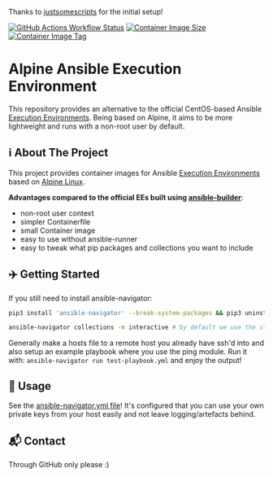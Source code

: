 Thanks to [justsomescripts](https://github.com/justsomescripts/ansible-ee-alpine) for the initial setup!

[![GitHub Actions Workflow Status](https://img.shields.io/github/actions/workflow/status/macleykun/ansible-ee-alpine/docker-publish.yml)](https://github.com/Macleykun/ansible-ee-alpine/actions/workflows/docker-publish.yml)
[![Container Image Size](https://ghcr-badge.egpl.dev/Macleykun/ansible-ee-alpine/size?color=%2344cc11&tag=main&label=image+size&trim=)](https://github.com/Macleykun/ansible-ee-alpine/pkgs/container/ansible-ee-alpine/358082990?tag=main)
[![Container Image Tag](https://ghcr-badge.egpl.dev/Macleykun/ansible-ee-alpine/tags?color=%2344cc11&ignore=sha256*%2Cnightly&n=2&label=image+tags&trim=)](https://github.com/Macleykun/ansible-ee-alpine/pkgs/container/ansible-ee-alpine/358082990?tag=main)

# Alpine Ansible Execution Environment

This repository provides an alternative to the official CentOS-based Ansible [Execution Environments](https://docs.ansible.com/automation-controller/latest/html/userguide/execution_environments.html). Being based on Alpine, it aims to be more lightweight and runs with a non-root user by default.

## ℹ️ About The Project

This project provides container images for Ansible [Execution Environments](https://docs.ansible.com/automation-controller/latest/html/userguide/execution_environments.html) based on [Alpine Linux](https://www.alpinelinux.org/). 

**Advantages compared to the official EEs built using [ansible-builder](https://github.com/ansible/ansible-builder)**:

- non-root user context
- simpler Containerfile
- small Container image
- easy to use without ansible-runner
- easy to tweak what pip packages and collections you want to include

## ✈️ Getting Started

If you still need to install ansible-navigator:

```bash
pip3 install 'ansible-navigator' --break-system-packages && pip3 uninstall 'ansible-core' --break-system-package -y
```

```bash
ansible-navigator collections -m interactive # by default we use the stdout mode in the config
```

Generally make a hosts file to a remote host you already have ssh'd into and also setup an example playbook where you use the ping module. Run it with: `ansible-navigator run test-playbook.yml` and enjoy the output!

## 📖 Usage

See the [ansible-navigator.yml file](https://github.com/Macleykun/ansible-ee-alpine/blob/main/ansible-navigator.yml)! It's configured that you can use your own private keys from your host easily and not leave logging/artefacts behind.

## 📬 Contact

Through GitHub only please :)
